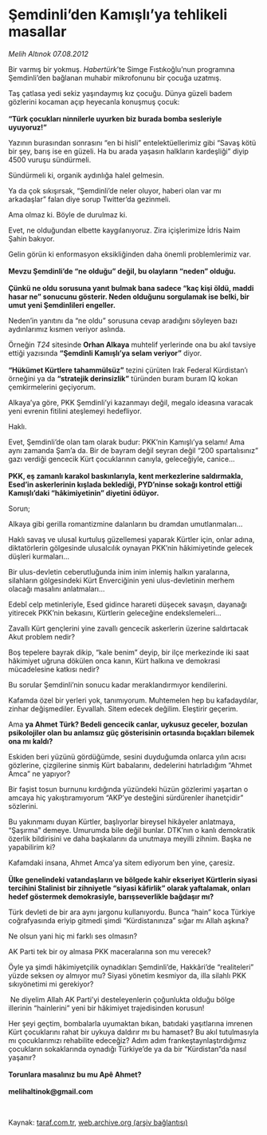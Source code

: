 # Şemdinli’den Kamışlı’ya tehlikeli masallar

*Melih Altınok 07.08.2012*

<div class="yazi"><p>Bir varmış bir yokmuş. <i>Habertürk</i>’te Simge Fıstıkoğlu’nun programına Şemdinli’den bağlanan muhabir mikrofonunu bir çocuğa uzatmış. </p>
<p>Taş çatlasa yedi sekiz yaşındaymış kız çocuğu. Dünya güzeli badem gözlerini kocaman açıp heyecanla konuşmuş çocuk:<br/><br/><b>“Türk çocukları ninnilerle uyurken biz burada bomba sesleriyle uyuyoruz!”</b></p>
<p>Yazının burasından sonrasını “en bi hisli” entelektüellerimiz gibi “Savaş kötü bir şey, barış ise en güzeli. Ha bu arada yaşasın halkların kardeşliği” diyip 4500 vuruşu sündürmeli.</p>
<p>Sündürmeli ki, organik aydınlığa halel gelmesin. </p>
<p>Ya da çok sıkışırsak, “Şemdinli’de neler oluyor, haberi olan var mı arkadaşlar” falan diye sorup Twitter’da gezinmeli.</p>
<p>Ama olmaz ki. Böyle de durulmaz ki.</p>
<p>Evet, ne olduğundan elbette kaygılanıyoruz. Zira içişlerimize İdris Naim Şahin bakıyor.</p>
<p>Gelin görün ki enformasyon eksikliğinden daha önemli problemlerimiz var.<br/><br/><b>Mevzu Şemdinli’de “ne olduğu” değil, bu olayların “neden” olduğu.<br/><br/></b><b>Çünkü ne oldu sorusuna yanıt bulmak bana sadece “kaç kişi öldü, maddi hasar ne” sonucunu gösterir. Neden olduğunu sorgulamak ise belki, bir umut yeni Şemdinlileri engeller.</b></p>
<p>Neden’in yanıtını da “ne oldu” sorusuna cevap aradığını söyleyen bazı aydınlarımız kısmen veriyor aslında.</p>
<p>Örneğin <i>T24</i> sitesinde <b>Orhan Alkaya</b> muhtelif yerlerinde ona bu akıl tavsiye ettiği yazısında <b>“Şemdinli Kamışlı’ya selam veriyor”</b> diyor.<br/><br/><b>“Hükümet Kürtlere tahammülsüz”</b> tezini çürüten Irak Federal Kürdistan’ı örneğini ya da <b>“stratejik derinsizlik”</b> türünden buram buram IQ kokan çemkirmelerini geçiyorum.</p>
<p>Alkaya’ya göre, PKK Şemdinli’yi kazanmayı değil, megalo ideasına varacak yeni evrenin fitilini ateşlemeyi hedefliyor.</p>
<p>Haklı.</p>
<p>Evet, Şemdinli’de olan tam olarak budur: PKK’nin Kamışlı’ya selamı! Ama aynı zamanda Şam’a da. Bir de bayram değil seyran değil “200 spartalısınız” gazı verdiği gencecik Kürt çocuklarının canıyla, geleceğiyle, canice...<br/><br/><b>PKK, eş zamanlı karakol baskınlarıyla, kent merkezlerine saldırmakla, Esed’in askerlerinin kışlada beklediği, PYD’ninse sokağı kontrol ettiği Kamışlı’daki “hâkimiyetinin” diyetini ödüyor.</b></p>
<p>Sorun;</p>
<p>Alkaya gibi gerilla romantizmine dalanların bu dramdan umutlanmaları...</p>
<p>Haklı savaş ve ulusal kurtuluş güzellemesi yaparak Kürtler için, onlar adına, diktatörlerin gölgesinde ulusalcılık oynayan PKK’nin hâkimiyetinde gelecek düşleri kurmaları...</p>
<p>Bir ulus-devletin ceberutluğunda inim inim inlemiş halkın yaralarına, silahların gölgesindeki Kürt Enverciğinin yeni ulus-devletinin merhem olacağı masalını anlatmaları...</p>
<p>Edebî celp metinleriyle, Esed gidince harareti düşecek savaşın, dayanağı yitirecek PKK’nin bekasını, Kürtlerin geleceğine endekslemeleri... </p>
<p>Zavallı Kürt gençlerini yine zavallı gencecik askerlerin üzerine saldırtacak Akut problem nedir? </p>
<p>Boş tepelere bayrak dikip, “kale benim” deyip, bir ilçe merkezinde iki saat hâkimiyet uğruna dökülen onca kanın, Kürt halkına ve demokrasi mücadelesine katkısı nedir? </p>
<p>Bu sorular Şemdinli’nin sonucu kadar meraklandırmıyor kendilerini.</p>
<p>Kafamda özel bir yerleri yok, tanımıyorum. Muhtemelen hep bu kafadaydılar, zinhar değişmediler. Eyvallah. Sitem edecek değilim. Eleştirir geçerim.</p>
<p>Ama <b>ya Ahmet Türk? Bedeli gencecik canlar, uykusuz geceler, bozulan psikolojiler olan bu anlamsız güç gösterisinin ortasında bıçakları bilemek ona mı kaldı?</b></p>
<p>Eskiden beri yüzünü gördüğümde, sesini duyduğumda onlarca yılın acısı gözlerine, çizgilerine sinmiş Kürt babalarını, dedelerini hatırladığım “Ahmet Amca” ne yapıyor?</p>
<p>Bir faşist tosun burnunu kırdığında yüzündeki hüzün gözlerimi yaşartan o amcaya hiç yakıştıramıyorum “AKP’ye desteğini sürdürenler ihanetçidir” sözlerini.</p>
<p>Bu yakınmamı duyan Kürtler, başlıyorlar bireysel hikâyeler anlatmaya, “Şaşırma” demeye. Umurumda bile değil bunlar. DTK’nın o kanlı demokratik özerlik bildirisini ve daha başkalarını da unutmaya meyilli zihnim. Başka ne yapabilirim ki?</p>
<p>Kafamdaki insana, Ahmet Amca’ya sitem ediyorum ben yine, çaresiz.<br/><br/><b>Ülke genelindeki vatandaşların ve bölgede kahir ekseriyet Kürtlerin siyasi tercihini Stalinist bir zihniyetle “siyasi kâfirlik” olarak yaftalamak, onları hedef göstermek demokrasiyle, barışseverlikle bağdaşır mı?</b></p>
<p>Türk devleti de bir ara aynı jargonu kullanıyordu. Bunca “hain” koca Türkiye coğrafyasında eriyip gitmedi şimdi “Kürdistanınıza” sığar mı Allah aşkına? </p>
<p>Ne olsun yani hiç mi farklı ses olmasın?</p>
<p>AK Parti tek bir oy almasa PKK maceralarına son mu verecek?</p>
<p>Öyle ya şimdi hâkimiyetçilik oynadıkları Şemdinli’de, Hakkâri’de “realiteleri” yüzde seksen oy almıyor mu? Siyasi yönetim kesmiyor da, illa silahlı PKK sıkıyönetimi mi gerekiyor?</p>
<p> Ne diyelim Allah AK Parti’yi desteleyenlerin çoğunlukta olduğu bölge illerinin “hainlerini” yeni bir hâkimiyet trajedisinden korusun!</p>
<p>Her şeyi geçtim, bombalarla uyumaktan bıkan, batıdaki yaşıtlarına imrenen Kürt çocuklarını rahat bir uykuya daldırır mı bu hamaset? Bu akıl tutulmasıyla mı çocuklarımızı rehabilite edeceğiz? Adım adım frankeştaynlaştırdığımız çocukların sokaklarında oynadığı Türkiye’de ya da bir “Kürdistan”da nasıl yaşanır?<br/><br/><strong>Torunlara masalınız bu mu Apê Ahmet?<br/><br/></strong><b>melihaltinok@gmail.com</b></p>
<p><b> </b></p>
</div>

Kaynak: [taraf.com.tr](http://www.taraf.com.tr/melih-altinok/makale-semdinli-den-kamisli-ya-tehlikeli-masallar.htm), [web.archive.org (arşiv bağlantısı)](http://web.archive.org/web/20131115004014/http://www.taraf.com.tr/melih-altinok/makale-semdinli-den-kamisli-ya-tehlikeli-masallar.htm)
